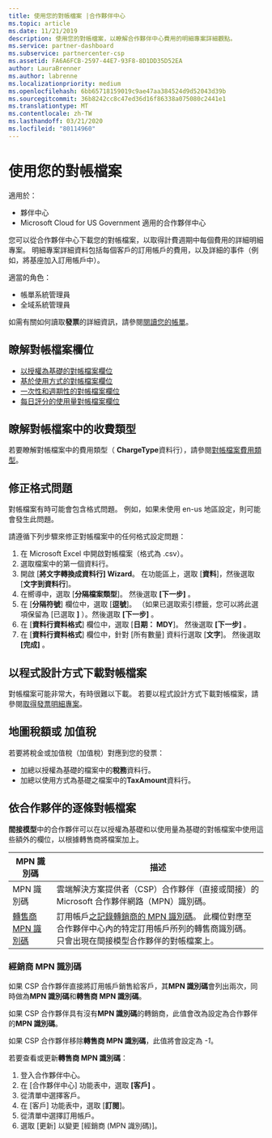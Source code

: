 ```yaml
---
title: 使用您的對帳檔案 |合作夥伴中心
ms.topic: article
ms.date: 11/21/2019
description: 使用您的對帳檔案，以瞭解合作夥伴中心費用的明細專案詳細觀點。
ms.service: partner-dashboard
ms.subservice: partnercenter-csp
ms.assetid: FA6A6FCB-2597-44E7-93F8-8D1DD35D52EA
author: LauraBrenner
ms.author: labrenne
ms.localizationpriority: medium
ms.openlocfilehash: 6bb65718159019c9ae47aa384524d9d52043d39b
ms.sourcegitcommit: 36b8242cc8c47ed36d16f86338a075080c2441e1
ms.translationtype: MT
ms.contentlocale: zh-TW
ms.lasthandoff: 03/21/2020
ms.locfileid: "80114960"
---
```

# <a name="use-your-reconciliation-files"></a>使用您的對帳檔案

適用於：

- 夥伴中心
- Microsoft Cloud for US Government 適用的合作夥伴中心

您可以從合作夥伴中心下載您的對帳檔案，以取得計費週期中每個費用的詳細明細專案。 明細專案詳細資料包括每個客戶的訂用帳戶的費用，以及詳細的事件（例如，將基座加入訂用帳戶中）。

適當的角色：

- 帳單系統管理員
- 全域系統管理員

如需有關如何讀取**發票**的詳細資訊，請參閱[閱讀您的帳單](read-your-bill.md)。

## <a name="understand-reconciliation-file-fields"></a>瞭解對帳檔案欄位

- [以授權為基礎的對帳檔案欄位](license-based-recon-files.md)
- [基於使用方式的對帳檔案欄位](usage-based-recon-files.md)
- [一次性和週期性的對帳檔案欄位](one-time-recurring-recon-files.md)
- [每日評分的使用量對帳檔案欄位](daily-rated-usage-recon-files.md)

## <a name="understand-charge-types-in-reconciliation-files"></a>瞭解對帳檔案中的收費類型

若要瞭解對帳檔案中的費用類型（ **ChargeType**資料行），請參閱[對帳檔案費用類型](recon-file-charge-types.md)。

## <a name="fix-formatting-issues"></a>修正格式問題

對帳檔案有時可能會包含格式問題。 例如，如果未使用 en-us 地區設定，則可能會發生此問題。

請遵循下列步驟來修正對帳檔案中的任何格式設定問題：

1. 在 Microsoft Excel 中開啟對帳檔案（格式為 .csv）。
2. 選取檔案中的第一個資料行。
3. 開啟 [**將文字轉換成資料行] Wizard**。 在功能區上，選取 [**資料**]，然後選取 [**文字到資料行**]。
4. 在嚮導中，選取 [**分隔檔案類型**]。 然後選取 **[下一步]** 。
5. 在 [**分隔符號**] 欄位中，選取 [**逗號**]。 （如果已選取索引標籤，您可以將此選項保留為 [已選取 **]** ）。然後選取 **[下一步]** 。
6. 在 [**資料行資料格式**] 欄位中，選取 [**日期： MDY**]。 然後選取 **[下一步]** 。
7. 在 [**資料行資料格式**] 欄位中，針對 [所有數量] 資料行選取 [**文字**]。 然後選取 **[完成]** 。

## <a name="download-reconciliation-files-programmatically"></a>以程式設計方式下載對帳檔案

對帳檔案可能非常大，有時很難以下載。 若要以程式設計方式下載對帳檔案，請參閱[取得發票明細專案](https://docs.microsoft.com/partner-center/develop/get-invoiceline-items)。

## <a name="map-taxes-or-vat"></a>地圖稅額或 加值稅

若要將稅金或加值稅（加值稅）對應到您的發票：

- 加總以授權為基礎的檔案中的**稅務**資料行。
- 加總以使用方式為基礎之檔案中的**TaxAmount**資料行。

## <a name="itemize-reconciliation-files-by-partner"></a>依合作夥伴的逐條對帳檔案

**間接模型**中的合作夥伴可以在以授權為基礎和以使用量為基礎的對帳檔案中使用這些額外的欄位，以根據轉售商將檔案加上。

| MPN 識別碼 | 描述 |
| ------ | ----------- |
| MPN 識別碼 | 雲端解決方案提供者（CSP）合作夥伴（直接或間接）的 Microsoft 合作夥伴網路（MPN）識別碼。 |
| [轉售商 MPN 識別碼](#reseller-mpn-id) | 訂用帳戶[之記錄轉銷商的 MPN 識別碼](#reseller-mpn-id)。 此欄位對應至合作夥伴中心內的特定訂用帳戶所列的轉售商識別碼。 只會出現在間接模型合作夥伴的對帳檔案上。 |

### <a name="reseller-mpn-id"></a>經銷商 MPN 識別碼

如果 CSP 合作夥伴直接將訂用帳戶銷售給客戶，其**MPN 識別碼**會列出兩次，同時做為**MPN 識別碼**和**轉售商 MPN 識別碼**。

如果 CSP 合作夥伴具有沒有**MPN 識別碼**的轉銷商，此值會改為設定為合作夥伴的**MPN 識別碼**。

如果 CSP 合作夥伴移除**轉售商 MPN 識別碼**，此值將會設定為 *-1*。

若要查看或更新**轉售商 MPN 識別碼**：

1. 登入合作夥伴中心。
2. 在 \[合作夥伴中心\] 功能表中，選取 **\[客戶\]** 。
3. 從清單中選擇客戶。
4. 在 [客戶] 功能表中，選取 [**訂閱**]。
5. 從清單中選擇訂用帳戶。
6. 選取 \[更新\] 以變更 \[經銷商 (MPN 識別碼)\]。
